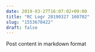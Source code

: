 ```yaml
---
date: 2019-03-27T16:07:02+09:00
title: "RC Logr 20190327 160702"
slug: "1553670422"
draft: false
---
```


Post content in markdown format
